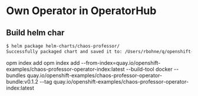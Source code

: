 # Own Operator in OperatorHub

## Build helm char

```bash
$ helm package helm-charts/chaos-professor/
Successfully packaged chart and saved it to: /Users/rbohne/q/openshift-examples/chaos-professor-operator/chaos-professor-0.1.2.tgz
```





opm index add opm index add --from-index=quay.io/openshift-examples/chaos-professor-operator-index:latest   --build-tool docker   --bundles quay.io/openshift-examples/chaos-professor-operator-bundle:v0.1.2   --tag  quay.io/openshift-examples/chaos-professor-operator-index:latest